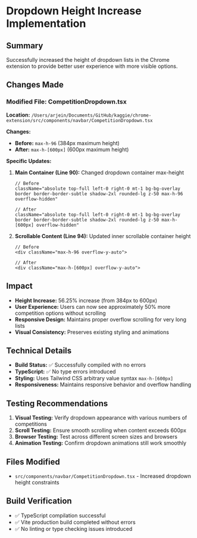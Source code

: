# Dropdown Height Increase Implementation

## Summary
Successfully increased the height of dropdown lists in the Chrome extension to provide better user experience with more visible options.

## Changes Made

### Modified File: CompetitionDropdown.tsx
**Location:** `/Users/arjein/Documents/GitHub/kaggie/chrome-extension/src/components/navbar/CompetitionDropdown.tsx`

**Changes:**
- **Before:** `max-h-96` (384px maximum height)
- **After:** `max-h-[600px]` (600px maximum height)

**Specific Updates:**
1. **Main Container (Line 90):** Changed dropdown container max-height
   ```tsx
   // Before
   className="absolute top-full left-0 right-0 mt-1 bg-bg-overlay border border-border-subtle shadow-2xl rounded-lg z-50 max-h-96 overflow-hidden"
   
   // After  
   className="absolute top-full left-0 right-0 mt-1 bg-bg-overlay border border-border-subtle shadow-2xl rounded-lg z-50 max-h-[600px] overflow-hidden"
   ```

2. **Scrollable Content (Line 94):** Updated inner scrollable container height
   ```tsx
   // Before
   <div className="max-h-96 overflow-y-auto">
   
   // After
   <div className="max-h-[600px] overflow-y-auto">
   ```

## Impact
- **Height Increase:** 56.25% increase (from 384px to 600px)
- **User Experience:** Users can now see approximately 50% more competition options without scrolling
- **Responsive Design:** Maintains proper overflow scrolling for very long lists
- **Visual Consistency:** Preserves existing styling and animations

## Technical Details
- **Build Status:** ✅ Successfully compiled with no errors
- **TypeScript:** ✅ No type errors introduced
- **Styling:** Uses Tailwind CSS arbitrary value syntax `max-h-[600px]`
- **Responsiveness:** Maintains responsive behavior and overflow handling

## Testing Recommendations
1. **Visual Testing:** Verify dropdown appearance with various numbers of competitions
2. **Scroll Testing:** Ensure smooth scrolling when content exceeds 600px
3. **Browser Testing:** Test across different screen sizes and browsers
4. **Animation Testing:** Confirm dropdown animations still work smoothly

## Files Modified
- `src/components/navbar/CompetitionDropdown.tsx` - Increased dropdown height constraints

## Build Verification
- ✅ TypeScript compilation successful
- ✅ Vite production build completed without errors
- ✅ No linting or type checking issues introduced
